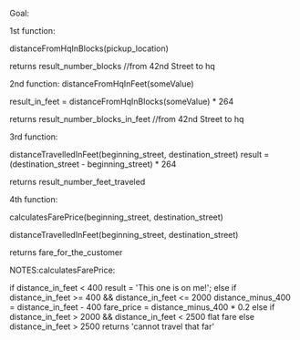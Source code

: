 Goal:

1st function:

distanceFromHqInBlocks(pickup_location)

returns result_number_blocks //from 42nd Street to hq

2nd function:
distanceFromHqInFeet(someValue)

result_in_feet = distanceFromHqInBlocks(someValue) * 264

returns result_number_blocks_in_feet //from 42nd Street to hq

3rd function:

distanceTravelledInFeet(beginning_street, destination_street)
result = (destination_street - beginning_street) * 264

returns result_number_feet_traveled





4th function:

calculatesFarePrice(beginning_street, destination_street)

distanceTravelledInFeet(beginning_street, destination_street)

returns fare_for_the_customer


NOTES:calculatesFarePrice:

if distance_in_feet < 400
    result = 'This one is on me!';
else if distance_in_feet >= 400 && distance_in_feet <= 2000
        distance_minus_400 = distance_in_feet - 400
        fare_price = distance_minus_400 * 0.2
else if distance_in_feet > 2000 && distance_in_feet < 2500
        flat fare
else
  distance_in_feet > 2500
    returns 'cannot travel that far'
